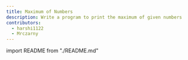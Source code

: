```yaml
---
title: Maximum of Numbers
description: Write a program to print the maximum of given numbers
contributors:
  - harshi1122
  - Mrczarny
---
```


import README from "./README.md"

<README />
